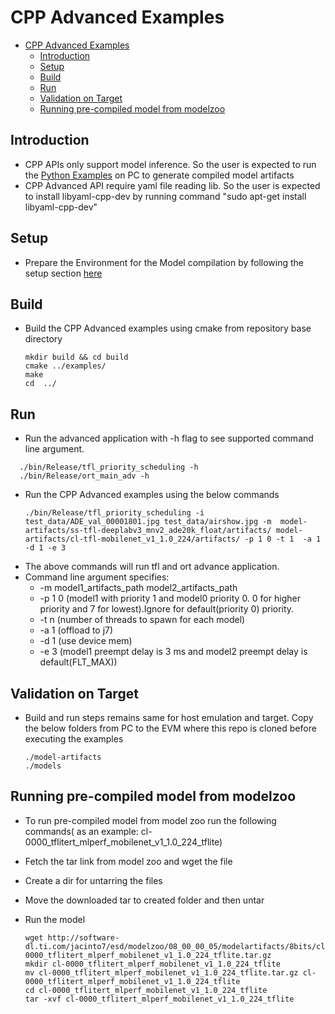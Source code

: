 # CPP Advanced Examples
- [CPP Advanced Examples](#cpp-advanced-examples)
  - [Introduction](#introduction)
  - [Setup](#setup)
  - [Build](#build)
  - [Run](#run)
  - [Validation on Target](#validation-on-target)
  - [Running pre-compiled model from modelzoo](#running-pre-compiled-model-from-modelzoo)


## Introduction

   - CPP APIs only support model inference. So the user is expected  to run the [Python Examples](../../README.md#python-exampe) on PC to generate compiled model artifacts
   - CPP Advanced API require yaml file reading lib. So the user is expected to install libyaml-cpp-dev by running command "sudo apt-get install libyaml-cpp-dev"

## Setup
- Prepare the Environment for the Model compilation by following the setup section [here](../../README.md#setup)


## Build 
  - Build the CPP Advanced examples using cmake from repository base directory
    ```
    mkdir build && cd build
    cmake ../examples/
    make
    cd  ../
    ```

## Run 
  - Run the advanced application with -h flag to see supported command line argument.
  ```
    ./bin/Release/tfl_priority_scheduling -h
    ./bin/Release/ort_main_adv -h
  ```
  - Run the CPP Advanced examples using the below commands
    ```
    ./bin/Release/tfl_priority_scheduling -i test_data/ADE_val_00001801.jpg test_data/airshow.jpg -m  model-artifacts/ss-tfl-deeplabv3_mnv2_ade20k_float/artifacts/ model-artifacts/cl-tfl-mobilenet_v1_1.0_224/artifacts/ -p 1 0 -t 1  -a 1  -d 1 -e 3
    ```
  - The above commands will run tfl and ort advance application.
  - Command line argument specifies:
    - -m model1_artifacts_path model2_artifacts_path
    - -p 1 0 (model1 with priority 1 and model0 priority 0. 0 for higher priority and  7 for lowest).Ignore for default(priority 0) priority.
    - -t n (number of threads to spawn for each model)
    - -a 1 (offload to j7)
    - -d 1 (use device mem)
    - -e 3 (model1 preempt delay is 3 ms and model2 preempt delay is default(FLT_MAX))
## Validation on Target
- Build and run steps remains same for host emulation and target. Copy the below folders from PC to the EVM where this repo is cloned before executing the examples
  
    ```
    ./model-artifacts
    ./models
    ```
## Running pre-compiled model from modelzoo
- To run pre-compiled model from model zoo run the following commands( as an example: cl-0000_tflitert_mlperf_mobilenet_v1_1.0_224_tflite)
- Fetch the tar link from model zoo and wget the file
- Create a dir for untarring the files
- Move the downloaded tar to created folder and then untar
- Run the model 
  
    ```
    wget http://software-dl.ti.com/jacinto7/esd/modelzoo/08_00_00_05/modelartifacts/8bits/cl-0000_tflitert_mlperf_mobilenet_v1_1.0_224_tflite.tar.gz
    mkdir cl-0000_tflitert_mlperf_mobilenet_v1_1.0_224_tflite
    mv cl-0000_tflitert_mlperf_mobilenet_v1_1.0_224_tflite.tar.gz cl-0000_tflitert_mlperf_mobilenet_v1_1.0_224_tflite
    cd cl-0000_tflitert_mlperf_mobilenet_v1_1.0_224_tflite
    tar -xvf cl-0000_tflitert_mlperf_mobilenet_v1_1.0_224_tflite
    ```


